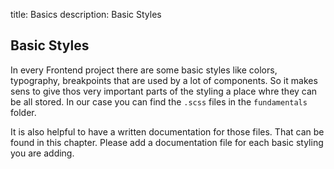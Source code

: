 title: Basics
description: Basic Styles

## Basic Styles

In every Frontend project there are some basic styles like colors, typography, breakpoints that are used by a lot of components. So it makes sens to give thos very important parts of the styling a place whre they can be all stored.
In our case you can find the `.scss` files in the `fundamentals` folder.

It is also helpful to have a written documentation for those files. That can be found in this chapter.
Please add a documentation file for each basic styling you are adding.
